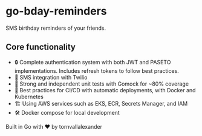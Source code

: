 # go-bday-reminders
SMS birthday reminders of your friends.

## Core functionality
- 🔒 Complete authentication system with both JWT and PASETO implementations. Includes refresh tokens to follow best practices.
- 💬 SMS integration with Twilio
- 🧪 Strong and independent unit tests with Gomock for ~80% coverage
- 🚚 Best practices for CI/CD with automatic deployments, with Docker and Kubernetes
- 🏗 Using AWS services such as EKS, ECR, Secrets Manager, and IAM
- 🛠 Docker compose for local development

Built in Go with ❤️ by tornvallalexander
